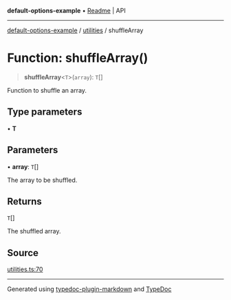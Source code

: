 **default-options-example** • [Readme](../../README.md) \| API

***

[default-options-example](../../modules.md) / [utilities](../README.md) / shuffleArray

# Function: shuffleArray()

> **shuffleArray**\<`T`\>(`array`): `T`[]

Function to shuffle an array.

## Type parameters

• **T**

## Parameters

• **array**: `T`[]

The array to be shuffled.

## Returns

`T`[]

The shuffled array.

## Source

[utilities.ts:70](https://github.com/tgreyuk/typedoc-plugin-markdown-examples/blob/ce7cd91/examples/core/src/utilities.ts#L70)

***

Generated using [typedoc-plugin-markdown](https://www.npmjs.com/package/typedoc-plugin-markdown) and [TypeDoc](https://typedoc.org/)
